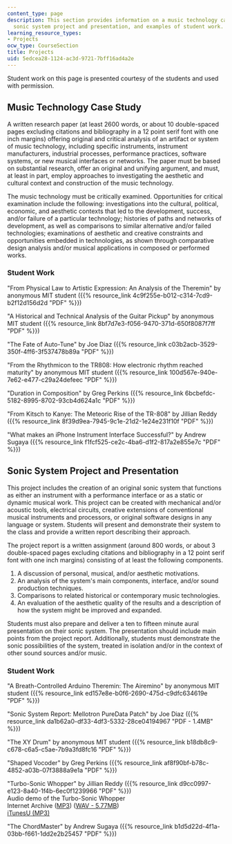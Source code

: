 ```yaml
---
content_type: page
description: This section provides information on a music technology case study, a
  sonic system project and presentation, and examples of student work.
learning_resource_types:
- Projects
ocw_type: CourseSection
title: Projects
uid: 5edcea28-1124-ac3d-9721-7bff16ad4a2e
---
```


Student work on this page is presented courtesy of the students and used with permission.

Music Technology Case Study
---------------------------

A written research paper (at least 2600 words, or about 10 double-spaced pages excluding citations and bibliography in a 12 point serif font with one inch margins) offering original and critical analysis of an artifact or system of music technology, including specific instruments, instrument manufacturers, industrial processes, performance practices, software systems, or new musical interfaces or networks. The paper must be based on substantial research, offer an original and unifying argument, and must, at least in part, employ approaches to investigating the aesthetic and cultural context and construction of the music technology.

The music technology must be critically examined. Opportunities for critical examination include the following: investigations into the cultural, political, economic, and aesthetic contexts that led to the development, success, and/or failure of a particular technology; histories of paths and networks of development, as well as comparisons to similar alternative and/or failed technologies; examinations of aesthetic and creative constraints and opportunities embedded in technologies, as shown through comparative design analysis and/or musical applications in composed or performed works.

### Student Work

"From Physical Law to Artistic Expression: An Analysis of the Theremin" by anonymous MIT student ({{% resource_link 4c9f255e-b012-c314-7cd9-b2f12d156d2d "PDF" %}})

"A Historical and Technical Analysis of the Guitar Pickup" by anonymous MIT student ({{% resource_link 8bf7d7e3-f056-9470-371d-650f8087f7ff "PDF" %}})

"The Fate of Auto-Tune" by Joe Diaz ({{% resource_link c03b2acb-3529-350f-4ff6-3f537478b89a "PDF" %}})

"From the Rhythmicon to the TR808: How electronic rhythm reached maturity" by anonymous MIT student ({{% resource_link 100d567e-940e-7e62-e477-c29a24defeec "PDF" %}})

"Duration in Composition" by Greg Perkins ({{% resource_link 6bcbefdc-5182-8995-8702-93cb4d624a1c "PDF" %}})

"From Kitsch to Kanye: The Meteoric Rise of the TR-808" by Jillian Reddy ({{% resource_link 8f39d9ea-7945-9c1e-21d2-1e24e231f10f "PDF" %}})

"What makes an iPhone Instrument Interface Successful?" by Andrew Sugaya ({{% resource_link f1fcf525-ce2c-4ba6-d1f2-817a2e855e7c "PDF" %}})

Sonic System Project and Presentation
-------------------------------------

This project includes the creation of an original sonic system that functions as either an instrument with a performance interface or as a static or dynamic musical work. This project can be created with mechanical and/or acoustic tools, electrical circuits, creative extensions of conventional musical instruments and processors, or original software designs in any language or system. Students will present and demonstrate their system to the class and provide a written report describing their approach.

The project report is a written assignment (around 800 words, or about 3 double-spaced pages excluding citations and bibliography in a 12 point serif font with one inch margins) consisting of at least the following components.

1.  A discussion of personal, musical, and/or aesthetic motivations.
2.  An analysis of the system's main components, interface, and/or sound production techniques.
3.  Comparisons to related historical or contemporary music technologies.
4.  An evaluation of the aesthetic quality of the results and a description of how the system might be improved and expanded.

Students must also prepare and deliver a ten to fifteen minute aural presentation on their sonic system. The presentation should include main points from the project report. Additionally, students must demonstrate the sonic possibilities of the system, treated in isolation and/or in the context of other sound sources and/or music.

### Student Work

"A Breath-Controlled Arduino Theremin: The Airemino" by anonymous MIT student ({{% resource_link ed157e8e-b0f6-2690-475d-c9dfc634619e "PDF" %}})

"Sonic System Report: Mellotron PureData Patch" by Joe Diaz ({{% resource_link da1b62a0-df33-4df3-5332-28ce04194967 "PDF - 1.4MB" %}})

"The XY Drum" by anonymous MIT student ({{% resource_link b18db8c9-c678-c6a5-c5ae-7b9a3fd8fc16 "PDF" %}})

"Shaped Vocoder" by Greg Perkins ({{% resource_link af8f90bf-b78c-4852-a03b-07f3888a9e1a "PDF" %}})

"Turbo-Sonic Whopper" by Jillian Reddy ({{% resource_link d9cc0997-e123-8a40-1f4b-6ec0f1239966 "PDF" %}})  
Audio demo of the Turbo-Sonic Whopper  
Internet Archive ([MP3](http://www.archive.org/download/MIT21M.380F08/proj_ssp_6.mp3)) ([WAV - 5.77MB](http://www.archive.org/download/MIT21M.380F08/proj_ssp_6.wav))  
[iTunesU (MP3)](https://itunes.apple.com/us/itunes-u/id385156727)

"The ChordMaster" by Andrew Sugaya ({{% resource_link b1d5d22d-4f1a-03bb-f661-1dd2e2b25457 "PDF" %}})